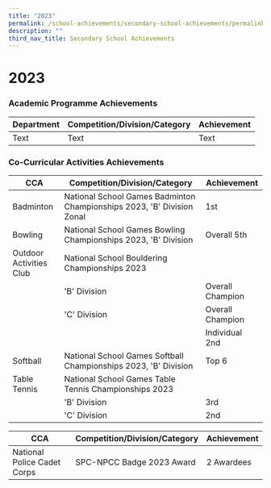 ```yaml
---
title: "2023"
permalink: /school-achievements/secondary-school-achievements/permalink/
description: ""
third_nav_title: Secondary School Achievements
---
```

# 2023

### Academic Programme Achievements



| Department | Competition/Division/Category | Achievement |
| -------- | -------- | -------- |
| Text     | Text     | Text     |


### Co-Curricular Activities Achievements



| CCA | Competition/Division/Category | Achievement |
| -------- | -------- | -------- |
| Badminton     | National School Games Badminton Championships 2023, 'B' Division Zonal    | 1st     |
| Bowling     | National School Games Bowling Championships 2023, 'B' Division    | Overall 5th     |
| Outdoor Activities Club     | National School Bouldering Championships 2023    |    |
|      | 'B' Division     | Overall Champion     |
|      | 'C' Division     | Overall Champion | 
|      |                        | Individual 2nd     |
| Softball     | National School Games Softball Championships 2023, 'B' Division  | Top 6     |
| Table Tennis     | National School Games Table Tennis Championships 2023  |     |
|      | 'B' Division     | 3rd     |
|      | 'C' Division     | 2nd |

| CCA | Competition/Division/Category | Achievement |
| -------- | -------- | -------- |
| National Police Cadet Corps     | SPC-NPCC Badge 2023 Award   | 2 Awardees    |
